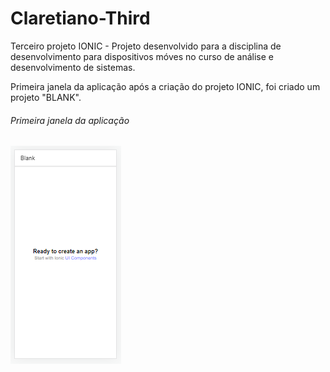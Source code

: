 # Claretiano-Third
Terceiro projeto IONIC - Projeto desenvolvido para a disciplina de desenvolvimento para dispositivos móves no curso de análise e desenvolvimento de sistemas.

Primeira janela da aplicação após a criação do projeto IONIC, foi criado um projeto "BLANK".
###### Primeira janela da aplicação
![Primeira-Imagem](https://github.com/agsilvamhm/Claretiano-Third/blob/master/src/app/Imagem/Primeira-Imagem.PNG)
